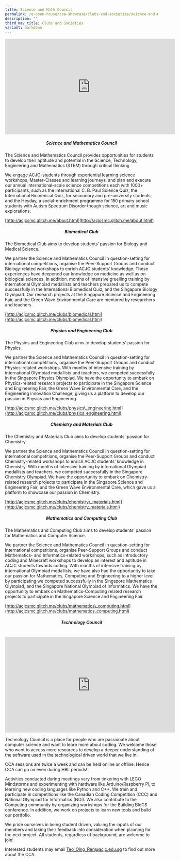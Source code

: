 ```yaml
---
title: Science and Math Council
permalink: /e-open-house/cca-showcase/clubs-and-societies/science-and-math-council/
description: ""
third_nav_title: Clubs and Societies
variant: markdown
---
```

<div align="center"><iframe allowfullscreen="" allow="accelerometer; autoplay; clipboard-write; encrypted-media; gyroscope; picture-in-picture; web-share" frameborder="0" title="YouTube video player" src="https://www.youtube.com/embed/oLiuPZucZW0" height="315" width="560"></iframe></div>

<h5 style="text-align:center;">Science and Mathematics Council</h5>
  

The Science and Mathematics Council provides opportunities for students to develop their aptitude and potential in the Science, Technology, Engineering and Mathematics (STEM) through critical thinking.

We engage ACJC-students through experiential learning science workshops, Master-Classes and learning journeys, and plan and execute our annual international-scale science competitions each with 1000+ participants, such as the International C. B. Paul Science Quiz, the International Biomedical Quiz, for secondary and pre-university students; and the Heyday, a social-enrichment programme for 150 primary school students with Autism Spectrum Disorder though science, art and music explorations.&nbsp;

[http://acjcsmc.glitch.me/about.html](http://acjcsmc.glitch.me/about.html)

<h5 style="text-align:center;">Biomedical Club</h5>

The Biomedical Club aims to develop students’ passion for Biology and Medical Science.

We partner the Science and Mathematics Council in question-setting for international competitions, organise the Peer-Support Groups and conduct Biology-related workshops to enrich ACJC students’ knowledge. These experiences have deepened our knowledge on medicine as well as on biological sciences. In addition, months of intensive gruelling training by international Olympiad medallists and teachers prepared us to compete successfully in the International Biomedical Quiz, and the Singapore Biology Olympiad. Our research projects at the Singapore Science and Engineering Fair, and the Green Wave Environmental Care are mentored by researchers and teachers.

[http://acjcsmc.glitch.me/clubs/biomedical.html](http://acjcsmc.glitch.me/clubs/biomedical.html)  

<h5 style="text-align:center;">Physics and Engineering Club</h5>

The Physics and Engineering Club aims to develop students’ passion for Physics.

We partner the Science and Mathematics Council in question-setting for international competitions, organise the Peer-Support Groups and conduct Physics-related workshops. With months of intensive training by international Olympiad medallists and teachers, we competed successfully in the Singapore Physics Olympiad. We have the opportunity to embark on Physics-related research projects to participate in the Singapore Science and Engineering Fair, the Green Wave Environmental Care, and the Engineering Innovation Challenge, giving us a platform to develop our passion in Physics and Engineering.

[http://acjcsmc.glitch.me/clubs/physics\_engineering.html](http://acjcsmc.glitch.me/clubs/physics_engineering.html)

<h5 style="text-align:center;">Chemistry and Materials Club</h5>

The Chemistry and Materials Club aims to develop students’ passion for Chemistry.

We partner the Science and Mathematics Council in question-setting for international competitions, organise the Peer-Support Groups and conduct Chemistry-related workshops to enrich ACJC students' knowledge in Chemistry. With months of intensive training by international Olympiad medallists and teachers, we competed successfully in the Singapore Chemistry Olympiad. We have the opportunity to embark on Chemistry-related research projects to participate in the Singapore Science and Engineering Fair, and the Green Wave Environmental Care, which gave us a platform to showcase our passion in Chemistry.

[http://acjcsmc.glitch.me/clubs/chemistry\_materials.html](http://acjcsmc.glitch.me/clubs/chemistry_materials.html)

<h5 style="text-align:center;">Mathematics and Computing Club</h5>

The Mathematics and Computing Club aims to develop students’ passion for Mathematics and Computer Science.

We partner the Science and Mathematics Council in question-setting for international competitions, organise Peer-Support Groups and conduct Mathematics- and Informatics-related workshops, such as introductory coding and Minecraft workshops to develop an interest and aptitude in ACJC students towards coding. With months of intensive training by international Olympiad medallists, we have also had the opportunity to take our passion for Mathematics, Computing and Engineering to a higher level by participating we competed successfully in the Singapore Mathematics Olympiad, and the Singapore National Olympiad of Informatics. We have the opportunity to embark on Mathematics-Computing related research projects to participate in the Singapore Science and Engineering Fair.

[http://acjcsmc.glitch.me/clubs/mathematics\_computing.html](http://acjcsmc.glitch.me/clubs/mathematics_computing.html)

<h5 style="text-align:center;">Technology Council</h5>
<br>
<div align="center"><iframe allowfullscreen="" allow="accelerometer; autoplay; clipboard-write; encrypted-media; gyroscope; picture-in-picture; web-share" frameborder="0" title="YouTube video player" src="https://www.youtube.com/embed/ue_12kp5HPQ" height="315" width="560"></iframe></div>

Technology Council is a place for people who are passionate about computer science and want to learn more about coding. We welcome those who want to access more resources to develop a deeper understanding of the software used in the technological driven world that we live in.

  

CCA sessions are twice a week and can be held online or offline. Hence CCA can go on even during HBL periods!

  

Activities conducted during meetings vary from tinkering with LEGO Mindstorms and experimenting with hardware like Arduino/Raspberry Pi, to learning new coding languages like Python and C++. We train and participate in competitions like the Canadian Coding Competition (CCC) and National Olympiad for Informatics (NOI). We also contribute to the Computing community by organizing workshops for the Building BloCS conference. In addition, we work on projects to learn new tools and build our portfolio.

  

We pride ourselves in being student driven, valuing the inputs of our members and taking their feedback into consideration when planning for the next project. All students, regardless of background, are welcome to join!

  

Interested students may email&nbsp;[Teo\_Qing\_Ren@acjc.edu.sg](mailto:Teo_Qing_Ren@acjc.edu.sg)&nbsp;to find out more about the CCA.